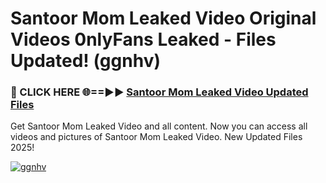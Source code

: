 # Santoor Mom Leaked Video Original Videos 0nlyFans Leaked - Files Updated! (ggnhv)

<h3>🔴 CLICK HERE 🌐==►► <a href="https://tinyurl.com/2wckxsce" rel="nofollow">Santoor Mom Leaked Video Updated Files</a></h3>

Get Santoor Mom Leaked Video and all content. Now you can access all videos and pictures of Santoor Mom Leaked Video. New Updated Files 2025!

[![ggnhv](https://i.imgur.com/AFduVYN.gif)](https://tinyurl.com/2wckxsce)
